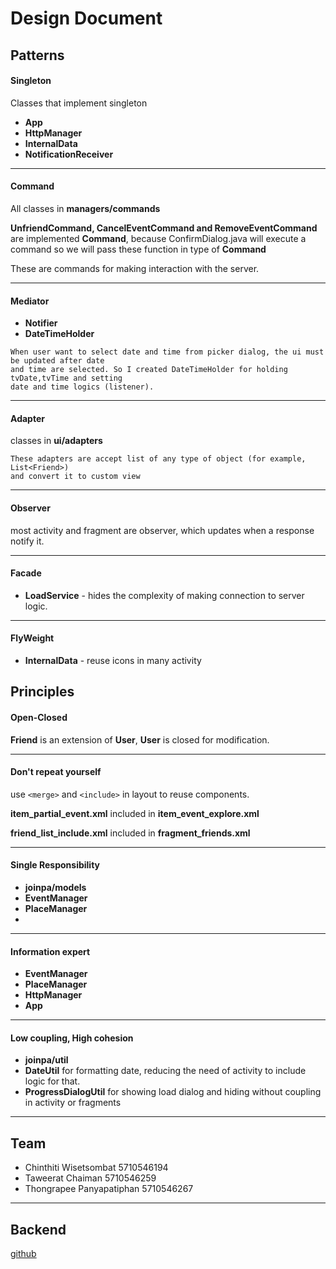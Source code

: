 # Design Document

## Patterns

#### Singleton

Classes that implement singleton

- **App**
- **HttpManager**
- **InternalData**
- **NotificationReceiver**

---
#### Command 

  All classes in **managers/commands**
  
  **UnfriendCommand, CancelEventCommand and RemoveEventCommand** are implemented **Command**, because ConfirmDialog.java will execute a command so we will pass these function in type of **Command** 
  
  These are commands for making interaction with the server.

---
#### Mediator

- **Notifier**
- **DateTimeHolder**

```
When user want to select date and time from picker dialog, the ui must be updated after date 
and time are selected. So I created DateTimeHolder for holding tvDate,tvTime and setting 
date and time logics (listener).
```

---
#### Adapter

classes in **ui/adapters**

```
These adapters are accept list of any type of object (for example, List<Friend>) 
and convert it to custom view
```

---
#### Observer

most activity and fragment are observer, which updates when a response notify it.

---
#### Facade

- **LoadService** - hides the complexity of making connection to server logic.

---
#### FlyWeight

- **InternalData** - reuse icons in many activity

## Principles

#### Open-Closed

**Friend** is an extension of **User**, **User** is closed for modification.

---
#### Don't repeat yourself

use `<merge>` and `<include>` in layout to reuse components.

**item_partial_event.xml** included in **item_event_explore.xml**

**friend_list_include.xml** included in **fragment_friends.xml**

---
#### Single Responsibility

- **joinpa/models**
- **EventManager**
- **PlaceManager**
- 

---
#### Information expert

- **EventManager**
- **PlaceManager**
- **HttpManager**
- **App**

---
#### Low coupling, High cohesion

- **joinpa/util**
- **DateUtil** for formatting date, reducing the need of activity to include logic for that.
- **ProgressDialogUtil** for showing load dialog and hiding without coupling in activity or fragments


---
## Team
- Chinthiti Wisetsombat 5710546194
- Taweerat Chaiman 5710546259
- Thongrapee Panyapatiphan 5710546267

---
## Backend
[github](https://github.com/chinnonae/joinpa-server)
